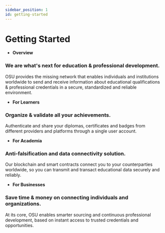 ```yaml
---
sidebar_position: 1
id: getting-started
---
```


# Getting Started

 - **Overview**
### We are what's next for education & professional development.
OSU provides the missing network that enables individuals and institutions worldwide to send and receive information about educational qualifications & professional credentials in a secure, standardized and reliable environment.

 - **For Learners**
### Organize & validate all your achievements.
Authenticate and share your diplomas, certificates and badges from different providers and platforms through a single user account.

 - **For Academia**
### Anti-falsification and data connectivity solution.
Our blockchain and smart contracts connect you to your counterparties worldwide, so you can transmit and transact educational data securely and reliably.

 - **For Businesses**
### Save time & money on connecting individuals and organizations.
At its core, OSU enables smarter sourcing and continuous professional development, based on instant access to trusted credentials and opportunities.
